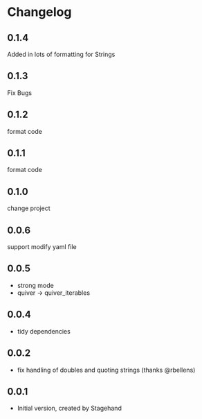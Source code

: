 # Changelog

## 0.1.4
  Added in lots of formatting for Strings
  
## 0.1.3
  Fix Bugs

## 0.1.2
  format code

## 0.1.1
  format code

## 0.1.0
  change project

## 0.0.6
  support modify yaml file

## 0.0.5

- strong mode
- quiver -> quiver_iterables

## 0.0.4

- tidy dependencies

## 0.0.2

- fix handling of doubles and quoting strings (thanks @rbellens)

## 0.0.1

- Initial version, created by Stagehand
